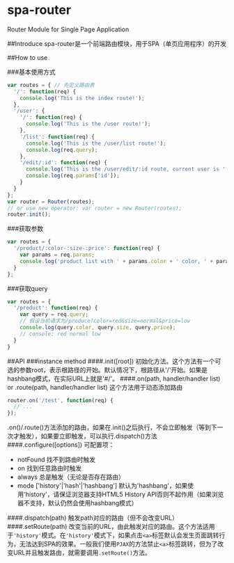 # spa-router
Router Module for Single Page Application

##Introduce
spa-router是一个前端路由模块，用于SPA（单页应用程序）的开发

##How to use

###基本使用方式
```javascript
var routes = { // 先定义路由表
  '/': function(req) {
    console.log('This is the index route!');
  },
  '/user': {
    '/': function(req) {
      console.log('This is the /user route!');
    },
    '/list': function(req) {
      console.log('This is the /user/list route!');
      console.log(req.query);
    },
    '/edit/:id': function(req) {
      console.log('This is the /user/edit/:id route, current user is ' + req.params.id);
      console.log(req.params['id']);
    }
  }
};
var router = Router(routes);
// or use new operator: var router = new Router(routes);
router.init();
```

###获取参数
```javascript
var routes = {
  '/product/:color-:size-:price': function(req) {
    var params = req.params;
    console.log('product list with ' + params.color + ' color, ' + params.size + ' size and ' + params.price + ' price');
  }
};
```

###获取query
```javascript
var routes = {
  '/product': function(req) {
    var query = req.query;
    // 假设当前请求为/produce?color=red&size=normal&price=low
    console.log(query.color, query.size, query.price);
    // console: red normal low
  }
}
```

##API
###instance method
####.init([root])
初始化方法。这个方法有一个可选的参数root，表示根路径的开始。默认情况下，根路径从'/'开始。如果是hashbang模式，在实际URL上就是'#/'。
####.on(path, handler/handler list) or .route(path, handler/handler list)
这个方法用于动态添加路由
```javascript
router.on('/test', function(req) {
  // ...
});
```
.on()/.route()方法添加的路由，如果在.init()之后执行，不会立即触发（等到下一次才触发），如果要立即触发，可以执行.dispatch()方法
####.configure([options])
可配置项：
+ notFound 找不到路由时触发
+ on 找到任意路由时触发
+ always 总是触发（无论是否存在路由）
+ mode ['history'|'hash'|'hashbang'] 默认为'hashbang'，如果使用'history'，请保证浏览器支持HTML5 History API否则不起作用（如果浏览器不支持，默认仍然会使用hashbang模式）

####.dispatch(path)
触发path对应的路由（但不会改变URL）
####.setRoute(path)
改变当前的URL，由此触发对应的路由。这个方法适用于`'history'`模式。在`'history'`模式下，如果点击`<a>`标签默认会发生页面跳转行为，无法达到SPA的效果。一般我们使用`PJAX`的方法禁止`<a>`标签跳转，但为了改变URL并且触发路由，就需要调用`.setRoute()`方法。
